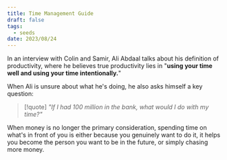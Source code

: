 ```yaml
---
title: Time Management Guide
draft: false
tags:
  - seeds
date: 2023/08/24
---
```

In an interview with Colin and Samir, Ali Abdaal talks about his definition of productivity, where he believes true productivity lies in "**using your time well and using your time intentionally.**" 

When Ali is unsure about what he's doing, he also asks himself a key question: 

> [!quote] *"If I had 100 million in the bank, what would I do with my time?"* 

When money is no longer the primary consideration, spending time on what's in front of you is either because you genuinely want to do it, it helps you become the person you want to be in the future, or simply chasing more money.
